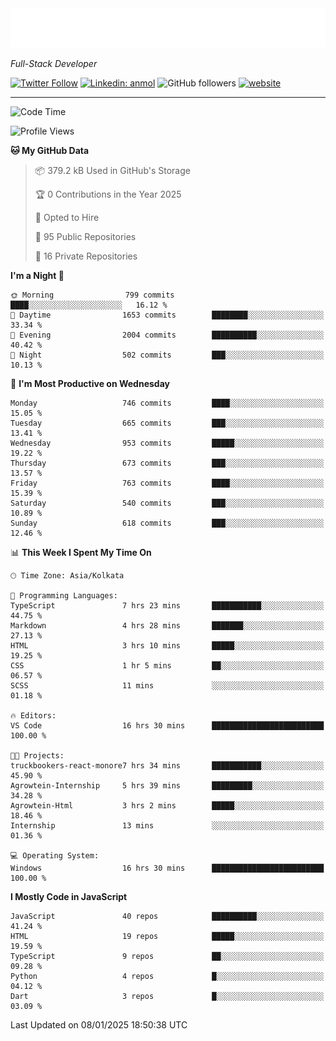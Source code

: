 <!-- START:readme-typing -->
<img src="readme-typing.svg" />
<!-- END:readme-typing -->

<p><em>Full-Stack Developer</em></p>

[![Twitter Follow](https://img.shields.io/twitter/follow/tonalmathew?style=flat)](https://twitter.com/intent/follow?screen_name=tonalmathew)
[![Linkedin: anmol](https://img.shields.io/badge/tonal-mathew?style=flat-square&logo=Linkedin&logoColor=white&link=https://www.linkedin.com/in/tonal-mathew/)](https://www.linkedin.com/in/tonal-mathew/)
![GitHub followers](https://img.shields.io/github/followers/tonalmathew?label=Follow&style=social)
[![website](https://img.shields.io/badge/Website-46a2f1.svg?&style=flat-square&logo=Google-Chrome&logoColor=white&link=http://tonalmathew.github.io/)](http://tonalmathew.github.io/)

---
<!--START_SECTION:waka-->
![Code Time](http://img.shields.io/badge/Code%20Time-1%2C397%20hrs%2052%20mins-blue)

![Profile Views](http://img.shields.io/badge/Profile%20Views-0-blue)

**🐱 My GitHub Data** 

> 📦 379.2 kB Used in GitHub's Storage 
 > 
> 🏆 0 Contributions in the Year 2025
 > 
> 💼 Opted to Hire
 > 
> 📜 95 Public Repositories 
 > 
> 🔑 16 Private Repositories 
 > 
**I'm a Night 🦉** 

```text
🌞 Morning                799 commits         ████░░░░░░░░░░░░░░░░░░░░░   16.12 % 
🌆 Daytime                1653 commits        ████████░░░░░░░░░░░░░░░░░   33.34 % 
🌃 Evening                2004 commits        ██████████░░░░░░░░░░░░░░░   40.42 % 
🌙 Night                  502 commits         ███░░░░░░░░░░░░░░░░░░░░░░   10.13 % 
```
📅 **I'm Most Productive on Wednesday** 

```text
Monday                   746 commits         ████░░░░░░░░░░░░░░░░░░░░░   15.05 % 
Tuesday                  665 commits         ███░░░░░░░░░░░░░░░░░░░░░░   13.41 % 
Wednesday                953 commits         █████░░░░░░░░░░░░░░░░░░░░   19.22 % 
Thursday                 673 commits         ███░░░░░░░░░░░░░░░░░░░░░░   13.57 % 
Friday                   763 commits         ████░░░░░░░░░░░░░░░░░░░░░   15.39 % 
Saturday                 540 commits         ███░░░░░░░░░░░░░░░░░░░░░░   10.89 % 
Sunday                   618 commits         ███░░░░░░░░░░░░░░░░░░░░░░   12.46 % 
```


📊 **This Week I Spent My Time On** 

```text
🕑︎ Time Zone: Asia/Kolkata

💬 Programming Languages: 
TypeScript               7 hrs 23 mins       ███████████░░░░░░░░░░░░░░   44.75 % 
Markdown                 4 hrs 28 mins       ███████░░░░░░░░░░░░░░░░░░   27.13 % 
HTML                     3 hrs 10 mins       █████░░░░░░░░░░░░░░░░░░░░   19.25 % 
CSS                      1 hr 5 mins         ██░░░░░░░░░░░░░░░░░░░░░░░   06.57 % 
SCSS                     11 mins             ░░░░░░░░░░░░░░░░░░░░░░░░░   01.18 % 

🔥 Editors: 
VS Code                  16 hrs 30 mins      █████████████████████████   100.00 % 

🐱‍💻 Projects: 
truckbookers-react-monore7 hrs 34 mins       ███████████░░░░░░░░░░░░░░   45.90 % 
Agrowtein-Internship     5 hrs 39 mins       █████████░░░░░░░░░░░░░░░░   34.28 % 
Agrowtein-Html           3 hrs 2 mins        █████░░░░░░░░░░░░░░░░░░░░   18.46 % 
Internship               13 mins             ░░░░░░░░░░░░░░░░░░░░░░░░░   01.36 % 

💻 Operating System: 
Windows                  16 hrs 30 mins      █████████████████████████   100.00 % 
```

**I Mostly Code in JavaScript** 

```text
JavaScript               40 repos            ██████████░░░░░░░░░░░░░░░   41.24 % 
HTML                     19 repos            █████░░░░░░░░░░░░░░░░░░░░   19.59 % 
TypeScript               9 repos             ██░░░░░░░░░░░░░░░░░░░░░░░   09.28 % 
Python                   4 repos             █░░░░░░░░░░░░░░░░░░░░░░░░   04.12 % 
Dart                     3 repos             █░░░░░░░░░░░░░░░░░░░░░░░░   03.09 % 
```




 Last Updated on 08/01/2025 18:50:38 UTC
<!--END_SECTION:waka-->
